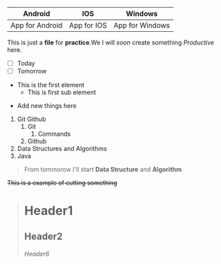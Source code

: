 Android | IOS | Windows
--------| ----| --------
App for Android | App for IOS | App for Windows

This is just a __file__ for **practice**.We I will _soon_ create something *Productive* here.

- [ ] Today
- [ ] Tomorrow
- This is the first element
   - This is first sub  element
+ Add new things here

1. Git Github
   1. Git
      1. Commands
   2. Github
2. Data Structures and Algorithms
3. Java


> From tommorow I'll start **Data Structure** and **Algorithm**

~~This is a example of cutting something~~

># Header1
>## Header2
>###### Header6
